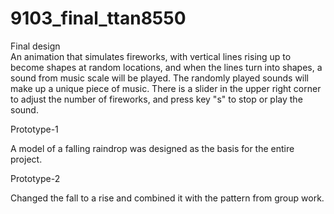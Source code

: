 # 9103_final_ttan8550
Final design  
An animation that simulates fireworks, with vertical lines rising up to become shapes at random locations, and when the lines turn into shapes, a sound from music scale will be played. The randomly played sounds will make up a unique piece of music. There is a slider in the upper right corner to adjust the number of fireworks, and press key "s" to stop or play the sound.

Prototype-1

A model of a falling raindrop was designed as the basis for the entire project.

Prototype-2

Changed the fall to a rise and combined it with the pattern from group work.
